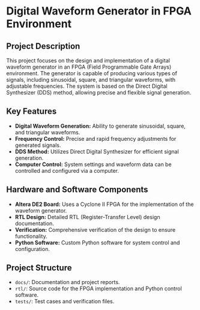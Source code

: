 # Digital Waveform Generator in FPGA Environment

## Project Description
This project focuses on the design and implementation of a digital waveform generator in an FPGA (Field Programmable Gate Arrays) environment. The generator is capable of producing various types of signals, including sinusoidal, square, and triangular waveforms, with adjustable frequencies. The system is based on the Direct Digital Synthesizer (DDS) method, allowing precise and flexible signal generation.

## Key Features
- **Digital Waveform Generation:** Ability to generate sinusoidal, square, and triangular waveforms.
- **Frequency Control:** Precise and rapid frequency adjustments for generated signals.
- **DDS Method:** Utilizes Direct Digital Synthesizer for efficient signal generation.
- **Computer Control:** System settings and waveform data can be controlled and configured via a computer.

## Hardware and Software Components
- **Altera DE2 Board:** Uses a Cyclone II FPGA for the implementation of the waveform generator.
- **RTL Design:** Detailed RTL (Register-Transfer Level) design documentation.
- **Verification:** Comprehensive verification of the design to ensure functionality.
- **Python Software:** Custom Python software for system control and configuration.

## Project Structure
- `docs/`: Documentation and project reports.
- `rtl/`: Source code for the FPGA implementation and Python control software.
- `tests/`: Test cases and verification files.
